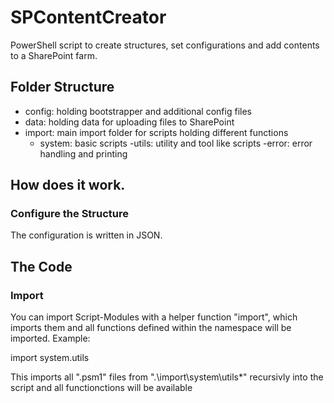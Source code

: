 # SPContentCreator
PowerShell script to create structures, set configurations and add contents to a SharePoint farm.

## Folder Structure
- config: 	holding bootstrapper and additional config files
- data:		holding data for uploading files to SharePoint
- import:	main import folder for scripts holding different functions
	- system:	basic scripts
		-utils:	utility and tool like scripts
		-error:	error handling and printing

## How does it work.
### Configure the Structure
The configuration is written in JSON.

## The Code
### Import
You can import Script-Modules with a helper function "import", which imports them and all functions defined within the namespace will be imported.
Example:

import system.utils

This imports all ".psm1" files from ".\import\system\utils\*" recursivly into the script and all functionctions will be available		
